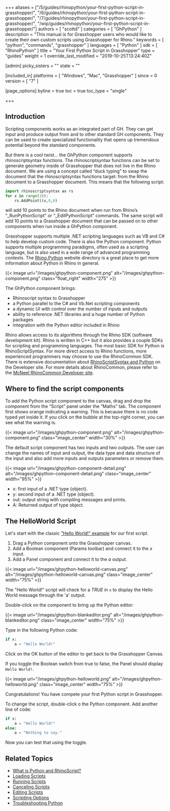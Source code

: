 +++
aliases = ["/5/guides/rhinopython/your-first-python-script-in-grasshopper/", "/6/guides/rhinopython/your-first-python-script-in-grasshopper/", "/7/guides/rhinopython/your-first-python-script-in-grasshopper/", "/wip/guides/rhinopython/your-first-python-script-in-grasshopper/"]
authors = [ "scottd" ]
categories = [ "GhPython" ]
description = "This manual is for Grasshopper users who would like to create their own custom scripts using Grasshopper for Rhino."
keywords = [ "python", "commands", "grasshopper" ]
languages = [ "Python" ]
sdk = [ "RhinoPython" ]
title = "Your First Python Script in Grasshopper"
type = "guides"
weight = 1
override_last_modified = "2019-10-25T13:24:40Z"

[admin]
picky_sisters = ""
state = ""

[included_in]
platforms = [ "Windows", "Mac", "Grasshopper" ]
since = 0
version = [ "7" ]

[page_options]
byline = true
toc = true
toc_type = "single"

+++

## Introduction

Scripting components works as an integrated part of GH. They can get input and produce output from and to other standard GH components. They can be used to create specialized functionality that opens up tremendous potential beyond the standard components.

But there is a cool twist… the GhPython component supports rhinoscriptsyntax functions. The rhinoscriptsyntax functions can be set to generate geometry inside of Grasshopper that does not live in the Rhino document. We are using a concept called “duck typing” to swap the document that the rhinoscriptsyntax functions target: from the Rhino document to a Grasshopper document. This means that the following script:

```python
import rhinoscriptsyntax as rs
for x in range(10):
    rs.AddPoint((x,0,0)
```

will add 10 points to the Rhino document when run from Rhino’s “_RunPythonScript” or “_EditPythonScript” commands. The same script will add 10 points to a Grasshopper document that can be passed on to other components when run inside a GhPython component.

Grasshopper supports multiple .NET scripting languages such as VB and C# to help develop custom code. There is also the Python component. Python supports multiple programming paradigms, often used as a scripting language, but is also used in a wide range of advanced programming contexts. The [Rhino.Python](http://developer.rhino3d.com/guides/rhinopython/) website directory is a great place to get more information about Python in Rhino in general.

{{< image url="/images/ghpython-component.png" alt="/images/ghpython-component.png" class="float_right" width="275" >}}

The GhPython component brings:

- Rhinoscript syntax to Grasshopper
- a Python parallel to the C# and Vb.Net scripting components
- a dynamic UI with control over the number of inputs and outputs
- ability to reference .NET libraries and a huge number of Python packages
- integration with the Python editor included in Rhino



Rhino allows access to its algorithms through the Rhino SDK (software development kit). Rhino is written in C++ but it also provides a couple SDKs for scripting and programming languages.  The most basic SDK for Python is RhinoScriptSyntax. For more direct access to Rhino functions, more experienced programmers may choose to use the RhinoCommon SDK. There is extensive documentation about [RhinoScriptSyntax and Python](http://developer.rhino3d.com/guides/rhinopython/) on the Developer site. For more details about RhinoCommon, please refer to the [McNeel RhinoCommon Developer site](http://developer.rhino3d.com/guides/rhinocommon).


## Where to find the script components

To add the Python script component to the canvas, drag and drop the component from the “Script” panel under the “Maths” tab. The component first shows orange indicating a warning. This is because there is no code typed yet inside it. If you click on the bubble at the top-right corner, you can see what the warning is.

{{< image url="/images/ghpython-component.png" alt="/images/ghpython-component.png" class="image_center" width="30%" >}}

The default script component has two inputs and two outputs. The user can change the names of input and output, the data type and data structure of the input and also add more inputs and outputs parameters or remove them.


{{< image url="/images/ghpython-component-detail.png" alt="/images/ghpython-component-detail.png" class="image_center" width="95%" >}}

- x: first input of a .NET type (object).
- y: second input of a .NET type (object).
- out: output string with compiling messages and prints.
- A: Returned output of type object.


## The HelloWorld Script

Let's start with the classic ["Hello World!" example](https://en.wikipedia.org/wiki/%22Hello,_World!%22_program) for our first script.

1. Drag a Python component onto the Grasshopper canvas.
2. Add a Boolean component (Params toolbar) and connect it to the *x* input.
3. Add a Panel component and connect it to the *a* output.

{{< image url="/images/ghpython-helloworld-canvas.png" alt="/images/ghpython-helloworld-canvas.png" class="image_center" width="75%" >}}

The "Hello World!" script will check for a *TRUE* in `x` to display the Hello World message through the 'a' output.

Double-click on the component to bring up the Python editor:

{{< image url="/images/ghpython-blankeditor.png" alt="/images/ghpython-blankeditor.png" class="image_center" width="75%" >}}

Type in the following Python code:

```python
if x:
    a = "Hello World!"
```

Click on the OK button of the editor to get back to the Grasshopper Canvas.

If you toggle the Boolean switch from true to false, the Panel should display `Hello World!`.

{{< image url="/images/ghpython-helloworld.png" alt="/images/ghpython-helloworld.png" class="image_center" width="75%" >}}

Congratulations!  You have compete your first Python script in Grasshopper.

To change the script, double-click o the Python component. Add another line of code:

```python
if x:
    a = "Hello World!"
else:
    a = "Nothing to say."
```

Now you can test that using the toggle.

## Related Topics

- [What is Python and RhinoScript?](/guides/rhinopython/what-is-rhinopython)
- [Loading Scripts](/guides/rhinopython/python-running-scripts)
- [Running Scripts](/guides/rhinopython/python-running-scripts)
- [Canceling Scripts](/guides/rhinopython/python-canceling-scripts)
- [Editing Scripts](/guides/rhinopython/python-editing-scripts)
- [Scripting Options](/guides/rhinopython/python-scripting-options)
- [Troubleshooting Python](/guides/rhinopython/python-troubleshooting-install)
